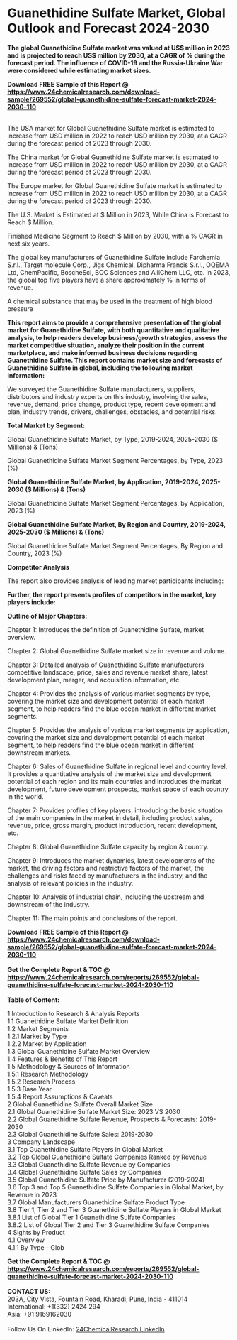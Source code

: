 <h1>Guanethidine Sulfate Market, Global Outlook and Forecast 2024-2030</h1><p><strong>The global Guanethidine Sulfate market was valued at US$ million in 2023 and is projected to reach US$ million by 2030, at a CAGR of % during the forecast period. The influence of COVID-19 and the Russia-Ukraine War were considered while estimating market sizes.</strong></p><p>
</p><p></p><div><b>Download FREE Sample of this Report @ 
            <a href="https://www.24chemicalresearch.com/download-sample/269552/global-guanethidine-sulfate-forecast-market-2024-2030-110">
            https://www.24chemicalresearch.com/download-sample/269552/global-guanethidine-sulfate-forecast-market-2024-2030-110</a></b></div><br><p>
</p><p>The USA market for Global Guanethidine Sulfate market is estimated to increase from USD million in 2022 to reach USD million by 2030, at a CAGR during the forecast period of 2023 through 2030.</p><p>
</p><p>The China market for Global Guanethidine Sulfate market is estimated to increase from USD million in 2022 to reach USD million by 2030, at a CAGR during the forecast period of 2023 through 2030.</p><p>
</p><p>The Europe market for Global Guanethidine Sulfate market is estimated to increase from USD million in 2022 to reach USD million by 2030, at a CAGR during the forecast period of 2023 through 2030.</p><p>
</p><p>The U.S. Market is Estimated at $ Million in 2023, While China is Forecast to Reach $ Million.</p><p>
Finished Medicine Segment to Reach $ Million by 2030, with a % CAGR in next six years.</p><p>
The global key manufacturers of Guanethidine Sulfate include Farchemia S.r.l., Target molecule Corp., Jigs Chemical, Dipharma Francis S.r.l., OQEMA Ltd, ChemPacific, BoscheSci, BOC Sciences and AlliChem LLC, etc. in 2023, the global top five players have a share approximately % in terms of revenue.</p><p>
A chemical substance that may be used in the treatment of high blood pressure</p><p>
<strong>This report aims to provide a comprehensive presentation of the global market for Guanethidine Sulfate, with both quantitative and qualitative analysis, to help readers develop business/growth strategies, assess the market competitive situation, analyze their position in the current marketplace, and make informed business decisions regarding Guanethidine Sulfate. This report contains market size and forecasts of Guanethidine Sulfate in global, including the following market information:</strong></p><p>
</p><p>
</p><p>We surveyed the Guanethidine Sulfate manufacturers, suppliers, distributors and industry experts on this industry, involving the sales, revenue, demand, price change, product type, recent development and plan, industry trends, drivers, challenges, obstacles, and potential risks.</p><p>
<strong>Total Market by Segment:</strong></p><p>
Global Guanethidine Sulfate Market, by Type, 2019-2024, 2025-2030 ($ Millions) &amp; (Tons)</p><p>
Global Guanethidine Sulfate Market Segment Percentages, by Type, 2023 (%)</p><p>
</p><p>
</p><p><strong>Global Guanethidine Sulfate Market, by Application, 2019-2024, 2025-2030 ($ Millions) &amp; (Tons)</strong></p><p>
Global Guanethidine Sulfate Market Segment Percentages, by Application, 2023 (%)</p><p>
</p><p>
</p><p><strong>Global Guanethidine Sulfate Market, By Region and Country, 2019-2024, 2025-2030 ($ Millions) &amp; (Tons)</strong></p><p>
Global Guanethidine Sulfate Market Segment Percentages, By Region and Country, 2023 (%)</p><p>
</p><p>
</p><p><strong>Competitor Analysis</strong></p><p>
The report also provides analysis of leading market participants including:</p><p>
</p><p>
</p><p><strong>Further, the report presents profiles of competitors in the market, key players include:</strong></p><p>
</p><p>
</p><p><strong>Outline of Major Chapters:</strong></p><p>
Chapter 1: Introduces the definition of Guanethidine Sulfate, market overview.</p><p>
Chapter 2: Global Guanethidine Sulfate market size in revenue and volume.</p><p>
Chapter 3: Detailed analysis of Guanethidine Sulfate manufacturers competitive landscape, price, sales and revenue market share, latest development plan, merger, and acquisition information, etc.</p><p>
Chapter 4: Provides the analysis of various market segments by type, covering the market size and development potential of each market segment, to help readers find the blue ocean market in different market segments.</p><p>
Chapter 5: Provides the analysis of various market segments by application, covering the market size and development potential of each market segment, to help readers find the blue ocean market in different downstream markets.</p><p>
Chapter 6: Sales of Guanethidine Sulfate in regional level and country level. It provides a quantitative analysis of the market size and development potential of each region and its main countries and introduces the market development, future development prospects, market space of each country in the world.</p><p>
Chapter 7: Provides profiles of key players, introducing the basic situation of the main companies in the market in detail, including product sales, revenue, price, gross margin, product introduction, recent development, etc.</p><p>
Chapter 8: Global Guanethidine Sulfate capacity by region &amp; country.</p><p>
Chapter 9: Introduces the market dynamics, latest developments of the market, the driving factors and restrictive factors of the market, the challenges and risks faced by manufacturers in the industry, and the analysis of relevant policies in the industry.</p><p>
Chapter 10: Analysis of industrial chain, including the upstream and downstream of the industry.</p><p>
Chapter 11: The main points and conclusions of the report.</p><div><b>Download FREE Sample of this Report @ 
            <a href="https://www.24chemicalresearch.com/download-sample/269552/global-guanethidine-sulfate-forecast-market-2024-2030-110">
            https://www.24chemicalresearch.com/download-sample/269552/global-guanethidine-sulfate-forecast-market-2024-2030-110</a></b></div><br><div><b>Get the Complete Report & TOC @ 
            <a href="https://www.24chemicalresearch.com/reports/269552/global-guanethidine-sulfate-forecast-market-2024-2030-110">
            https://www.24chemicalresearch.com/reports/269552/global-guanethidine-sulfate-forecast-market-2024-2030-110</a></b></div><br>
            <b>Table of Content:</b><p>1 Introduction to Research & Analysis Reports<br />
    1.1 Guanethidine Sulfate Market Definition<br />
    1.2 Market Segments<br />
        1.2.1 Market by Type<br />
        1.2.2 Market by Application<br />
    1.3 Global Guanethidine Sulfate Market Overview<br />
    1.4 Features & Benefits of This Report<br />
    1.5 Methodology & Sources of Information<br />
        1.5.1 Research Methodology<br />
        1.5.2 Research Process<br />
        1.5.3 Base Year<br />
        1.5.4 Report Assumptions & Caveats<br />
2 Global Guanethidine Sulfate Overall Market Size<br />
    2.1 Global Guanethidine Sulfate Market Size: 2023 VS 2030<br />
    2.2 Global Guanethidine Sulfate Revenue, Prospects & Forecasts: 2019-2030<br />
    2.3 Global Guanethidine Sulfate Sales: 2019-2030<br />
3 Company Landscape<br />
    3.1 Top Guanethidine Sulfate Players in Global Market<br />
    3.2 Top Global Guanethidine Sulfate Companies Ranked by Revenue<br />
    3.3 Global Guanethidine Sulfate Revenue by Companies<br />
    3.4 Global Guanethidine Sulfate Sales by Companies<br />
    3.5 Global Guanethidine Sulfate Price by Manufacturer (2019-2024)<br />
    3.6 Top 3 and Top 5 Guanethidine Sulfate Companies in Global Market, by Revenue in 2023<br />
    3.7 Global Manufacturers Guanethidine Sulfate Product Type<br />
    3.8 Tier 1, Tier 2 and Tier 3 Guanethidine Sulfate Players in Global Market<br />
        3.8.1 List of Global Tier 1 Guanethidine Sulfate Companies<br />
        3.8.2 List of Global Tier 2 and Tier 3 Guanethidine Sulfate Companies<br />
4 Sights by Product<br />
    4.1 Overview<br />
        4.1.1 By Type - Glob</p><div><b>Get the Complete Report & TOC @ 
            <a href="https://www.24chemicalresearch.com/reports/269552/global-guanethidine-sulfate-forecast-market-2024-2030-110">
            https://www.24chemicalresearch.com/reports/269552/global-guanethidine-sulfate-forecast-market-2024-2030-110</a></b></div><br><b>CONTACT US:</b><br>
            203A, City Vista, Fountain Road, Kharadi, Pune, India - 411014<br>
            International: +1(332) 2424 294<br>
            Asia: +91 9169162030 <br><br>
            Follow Us On LinkedIn: <a href="https://www.linkedin.com/company/24chemicalresearch/">24ChemicalResearch LinkedIn</a>